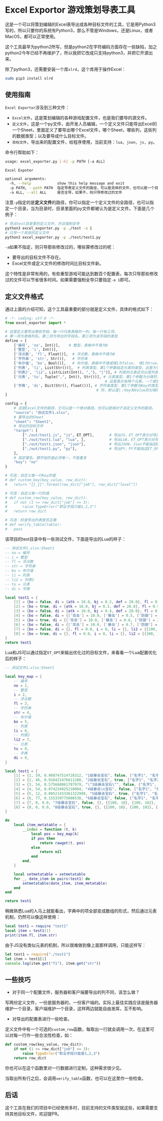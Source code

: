 # Excel Exportor 游戏策划导表工具

这是一个可以将策划编辑的Excel表导出成各种目标文件的工具，它是用Python3写的，所以只要你的系统有Python3，那么不管是Windows，还是Linux，或者MacOS，都可以正常使用。

这个工具最早为python2所写，但是python2在字符编码方面存在一些缺陷，加之python2今年已经不再维护了，所以我把它改成只支持python3，并把它开源出来。

除了python3，还需要安装一个库`xlrd`，这个库用于操作Excel：

```sh
sudo pip3 install xlrd
```

## 使用指南

`Excel Exportor`涉及到三种文件：

- `Excel文件`，这是策划编辑的各种游戏配置文件，也是我们要导的源文件。
- `定义文件`，这是一个py文件，由开发人员编辑，一个定义文件只能导出Excel的一个Sheet，里面定义了要导出哪个Excel文件，哪个Sheet，哪些列，这些列的数据类型；以及要导成什么目标文件。
- `目标文件`，导出来的配置文件，给程序使用，当前支持：`lua, json, js, py`。

命令行帮助如下：

```sh
usage: excel_exporter.py [-h] -p PATH [-a ALL]

Excel Expoter

optional arguments:
  -h, --help            show this help message and exit
  -p PATH, --path PATH  指定导表定义文件的路径，可以是具体的文件，也可以是一个目录
  -a ALL, --all ALL     是否全导，如果不，则只导修改过的文件
```

注意`-p`指定的是**定义文件**的路径，你可以指定一个定义文件的全路径，也可以指定一个目录，当为目录时，目录里面的py文件都被认为是定义文件。下面是几个例子：

```sh
# 导出test目录里的定义文件，并且强制全导
python3 excel_exporter.py -p ./test -a 1
# 只导一个具体的定义文件
python3 excel_exporter.py -p ./test/test1.py
```

`-a`如果不指定，则只导那些修改过的，哪些算修改过的呢：

- 要导出的目标文件不存在。
- Excel文件或定义文件的修改时间比目标文件新。

这个特性是非常有用的，有些重型游戏可能达到数百个配置表，每次只导那些修改过的文件可以节省很多时间。如果需要强制全导只要指定`-a 1`即可。

## 定义文件格式

通过上面的介绍可知，这个工具最重要的部分就是定义文件，具体的格式如下：

```py
# -*- coding: utf-8 -*-
from excel_exporter import *

# 这里定义要导出哪些字段，每一行代表表格的一列。每一行有三项。
# 第一项为表格列名，第二项为导出的字段名，第三项为该字段的类型
define = [
	['编号', 'no', Int()],  	# 整型，表格中不填为0
	['整型', 'i', Int()],   	
	['浮点数', 'fl', Float()],  # 浮点数，表格中不填为0
	['字符串', 'str', Str()],   # 字符串
	['布尔值', 'bo', Bool()],   # 布尔值，表格中不填或填1为false， 填1为true。
	['列表', 'li', List(Str())],  # 列表类型，第1个参数指定元素的类型，这里为字符串；第2个参数为分隔符，默认是|，这里为默认
	['列表2', 'li2', List(List(Int(), ","), "|")], # 列表的元素还可以是列表，这里展示了复杂类型的定义
	['元表', 'tu', Tuple(",", Int(), Str())], # 元素类型，第1个参数为分隔符，后面是每个元素的类型，
											  # 这里表示有两个元素，一个是整型，一个是字符串。
	['字典', 'di', Dict(Str(), Float())], # 字符串类型，第1个参数为Key的类型，第2个参数为Value的类型，第3个参数为KV对的分隔
										  # 符，默认是|；Key和Value的分隔符强制是:  一个例子： atk:100|def:20|bj:30
]

config = {
	# 这是Excel文件的路径，它可以是一个绝对路径，也可以是相对于该定义文件的路径。
	"source": "测试文件1.xlsx",
	# 要导出的Sheet
	"sheet": "Sheet1",
	# 导出的目标文件
	"target": [
		["./out/test1.js", "js", ET_OPT],		# 导出JS，ET_OPT表示对导出结构作优化，不指定则用简单的字典格式
		["./out/test1.lua", "lua", ],			# 导出LUA，ET_OPT表示对导出结构作优化，不指定则用简单的字典格式
		["./out/test1.json", "json"],			# 导出JSON，Json不能指定ET_OPT
		["./out/test1.py", "py"],				# 导出PY，PY不能指定ET_OPT
	],
	# 指定键名，键字段的值必须唯一，不能重复
	"key": "no"
}

# 可选：自定义每一行Key的值
# def custom_key(key_value, row_dict):
# 	return "{}_{}".format(row_dict["job"], row_dict["level"])

# 可选：自定义每一行的值
# def custom_row(key_value, row_dict):
# 	if not (1 <= row_dict["job"] <= 3):
# 		raise TypeError("职业字段只能1,2,3")
# 	return row_dict

# 可选：检查导出的表是否正确
# def verify_table(table):
# 	pass
```

该项目的test目录中有一些测试文件，下面是导出的Lua的样子：

```lua
-- 测试文件1.xlsx:Sheet1
-- no = 编号
-- i = 整型
-- fl = 浮点数
-- str = 字符串
-- bo = 布尔值
-- li = 列表
-- li2 = 列表2
-- tu = 元表
-- di = 字典

local test1 = {
	[1] = {bo = false, di = {atk = 10.0, bj = 0.2, def = 20.0}, fl = 0.968747514728312, i = 59, li = {"名字1", "名字2", "名字3"}, li2 = {{100, 10}, {100, 102}, {100, 103}}, no = 1, str = "1级暴击宝石", tu = {1, "苹果"}}, 
	[2] = {bo = true, di = {atk = 10.0, bj = 0.3, def = 20.0}, fl = 0.916421476611288, i = 46, li = {"名字1", "名字2", "名字4"}, li2 = {{100, 10}, {100, 102}, {100, 104}}, no = 2, str = "2级暴击宝石", tu = {2, "火龙果"}}, 
	[3] = {bo = false, di = {atk = 10.0, bj = 0.4, def = 20.0}, fl = 0.575660861787979, i = 54, li = {"名字1", "名字2", "名字5"}, li2 = {{100, 10}, {100, 102}, {100, 105}}, no = 3, str = "\"3级暴击宝石\"", tu = {2, "苹果"}}, 
	[4] = {bo = false, di = {['攻击'] = 10.0, ['暴击'] = 0.5, ['防御'] = 20.0}, fl = 0.074234925210084, i = 54, li = {"名字1", "名字2", "名字6"}, li2 = {{100, 10}, {100, 102}, {100, 106}}, no = 4, str = "4级暴击\n宝石", tu = {3, "火龙果"}}, 
	[5] = {bo = true, di = {['攻击'] = 10.0, ['暴击'] = 0.6, ['防御'] = 20.0}, fl = 0.00521433361322998, i = 12, li = {"名字1", "名字2", "名字7"}, li2 = {{100, 10}, {100, 102}, {100, 107}}, no = 5, str = "5级暴击宝石", tu = {3, "苹果"}}, 
	[6] = {bo = false, di = {['攻击'] = 10.0, ['暴击'] = 0.7, ['防御'] = 20.0}, fl = 0.155339775808538, i = 77, li = {"名字1", "名字2", "名字8"}, li2 = {{100, 10}, {100, 102}, {100, 108}}, no = 6, str = "6级暴击宝石", tu = {0, ""}}, 
	[7] = {bo = false, di = {}, fl = 0.0, i = 0, li = {}, li2 = {{100, 10}, {100, 102}, {100, 109}}, no = 7, str = "7级暴击宝石", tu = {0, ""}}, 
	[8] = {bo = true, di = {}, fl = 0.0, i = 0, li = {}, li2 = {{100, 10}, {100, 102}, {100, 110}}, no = 8, str = "8级暴击宝石", tu = {0, ""}}, 
}
return test1
```

Lua和JS可以通过指定`ET_OPT`来输出优化过的目标文件，来看看一个Lua配置优化后的样子：

```lua
-- 测试文件1.xlsx:Sheet1

local key_map = {
	-- 编号
	no = 1,
	-- 整型
	i = 2,
	-- 浮点数
	fl = 3,
	-- 字符串
	str = 4,
	-- 布尔值
	bo = 5,
	-- 列表
	li = 6,
	-- 列表2
	li2 = 7,
	-- 元表
	tu = 8,
	-- 字典
	di = 9,
}

local test1 = {
	[1] = {1, 59, 0.968747514728312, "1级暴击宝石", false, {"名字1", "名字2", "名字3"}, {{100, 10}, {100, 102}, {100, 103}}, {1, "苹果"}, {atk = 10.0, bj = 0.2, def = 20.0}}, 
	[2] = {2, 46, 0.916421476611288, "2级暴击宝石", true, {"名字1", "名字2", "名字4"}, {{100, 10}, {100, 102}, {100, 104}}, {2, "火龙果"}, {atk = 10.0, bj = 0.3, def = 20.0}}, 
	[3] = {3, 54, 0.575660861787979, "\"3级暴击宝石\"", false, {"名字1", "名字2", "名字5"}, {{100, 10}, {100, 102}, {100, 105}}, {2, "苹果"}, {atk = 10.0, bj = 0.4, def = 20.0}}, 
	[4] = {4, 54, 0.074234925210084, "4级暴击\n宝石", false, {"名字1", "名字2", "名字6"}, {{100, 10}, {100, 102}, {100, 106}}, {3, "火龙果"}, {['攻击'] = 10.0, ['暴击'] = 0.5, ['防御'] = 20.0}}, 
	[5] = {5, 12, 0.00521433361322998, "5级暴击宝石", true, {"名字1", "名字2", "名字7"}, {{100, 10}, {100, 102}, {100, 107}}, {3, "苹果"}, {['攻击'] = 10.0, ['暴击'] = 0.6, ['防御'] = 20.0}}, 
	[6] = {6, 77, 0.155339775808538, "6级暴击宝石", false, {"名字1", "名字2", "名字8"}, {{100, 10}, {100, 102}, {100, 108}}, {0, ""}, {['攻击'] = 10.0, ['暴击'] = 0.7, ['防御'] = 20.0}}, 
	[7] = {7, 0, 0.0, "7级暴击宝石", false, {}, {{100, 10}, {100, 102}, {100, 109}}, {0, ""}, {}}, 
	[8] = {8, 0, 0.0, "8级暴击宝石", true, {}, {{100, 10}, {100, 102}, {100, 110}}, {0, ""}, {}}, 
}

do
	local item_metatable = {
		__index = function (t, k)
			local pos = key_map[k]
			if pos then
				return rawget(t, pos)
			else
				return nil
			end
		end,
	}

	local setmetatable = setmetatable
	for _, date_item in pairs(test1) do
		setmetatable(date_item, item_metatable)
	end
end

return test1
```

稍微熟悉Lua的人马上就能看出，字典中的项全部变成数组的形式，然后通过元表机制，仍然可以像这样使用：

```lua
local test1 = require "test1"
local item = test1[1]
print(item.fl, item.str)
```

由于JS没有类似元表的机制，所以很难做到像上面那样调用，只能这样写：

```js
let test1 = require("./test1")
let item = test1[1]
console.log(item.get("f1"), item.get("str"))
```

## 一些技巧

- 对于同一个配置文件，服务器和客户端要导出的列不同，该怎么做？

写两份定义文件，一份是服务器的，一份客户端的。实际上最佳实践应该是服务器维护一个目录，客户端维护一个目录，这样两边就能自由发挥，互不影响。

- 对导出的配置表进行一些检查。

定义文件中有一个可选的`custom_row`函数，每取出一行就会调用一次，在这里可以对每一行作一些合法性检查，如：

```py
def custom_row(key_value, row_dict):
	if not (1 <= row_dict["job"] <= 3):
		raise TypeError("职业字段只能是1,2,3")
	return row_dict
```

你也可以在这个函数里对一行数据进行定制，这种需求很少见。

当取出所有行之后，会调用`verify_table`函数，也可以在这里作一些检查。

## 后话

这个工具在我们的项目中已经使用多时，目前支持的文件类型就这些，如果需要支持其他目标文件，欢迎提PR。








